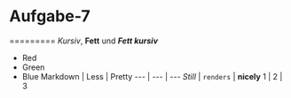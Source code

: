 # Aufgabe-7
=========
_Kursiv_, __Fett__ und ___Fett kursiv___
-   Red
-   Green
-   Blue
Markdown | Less | Pretty
--- | --- | ---
*Still* | `renders` | **nicely**
1 | 2 | 3

